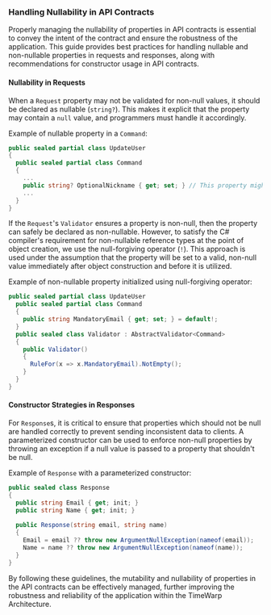 ### Handling Nullability in API Contracts

Properly managing the nullability of properties in API contracts is essential to convey the intent of the contract and ensure the robustness of the application. This guide provides best practices for handling nullable and non-nullable properties in requests and responses, along with recommendations for constructor usage in API contracts. 

#### Nullability in Requests

When a `Request` property may not be validated for non-null values, it should be declared as nullable (`string?`). This makes it explicit that the property may contain a `null` value, and programmers must handle it accordingly.

Example of nullable property in a `Command`:

```csharp
public sealed partial class UpdateUser 
{  
  public sealed partial class Command
  {
    ...
    public string? OptionalNickname { get; set; } // This property might be null if not provided
    ...
  }
}
```

If the `Request`'s `Validator` ensures a property is non-null, then the property can safely be declared as non-nullable. However, to satisfy the C# compiler's requirement for non-nullable reference types at the point of object creation, we use the null-forgiving operator (`!`). This approach is used under the assumption that the property will be set to a valid, non-null value immediately after object construction and before it is utilized.

Example of non-nullable property initialized using null-forgiving operator:

```csharp
public sealed partial class UpdateUser
  public sealed partial class Command
  {
    public string MandatoryEmail { get; set; } = default!;
  }
  public sealed class Validator : AbstractValidator<Command>
  {
    public Validator()
    {
      RuleFor(x => x.MandatoryEmail).NotEmpty();
    }
  }
}
```

#### Constructor Strategies in Responses

For `Response`s, it is critical to ensure that properties which should not be null are handled correctly to prevent sending inconsistent data to clients. A parameterized constructor can be used to enforce non-null properties by throwing an exception if a null value is passed to a property that shouldn't be null.

Example of `Response` with a parameterized constructor:

```csharp
public sealed class Response
{
  public string Email { get; init; }
  public string Name { get; init; }
  
  public Response(string email, string name)
  {
    Email = email ?? throw new ArgumentNullException(nameof(email));
    Name = name ?? throw new ArgumentNullException(nameof(name));
  }
}
```

By following these guidelines, the mutability and nullability of properties in the API contracts can be effectively managed, further improving the robustness and reliability of the application within the TimeWarp Architecture.
